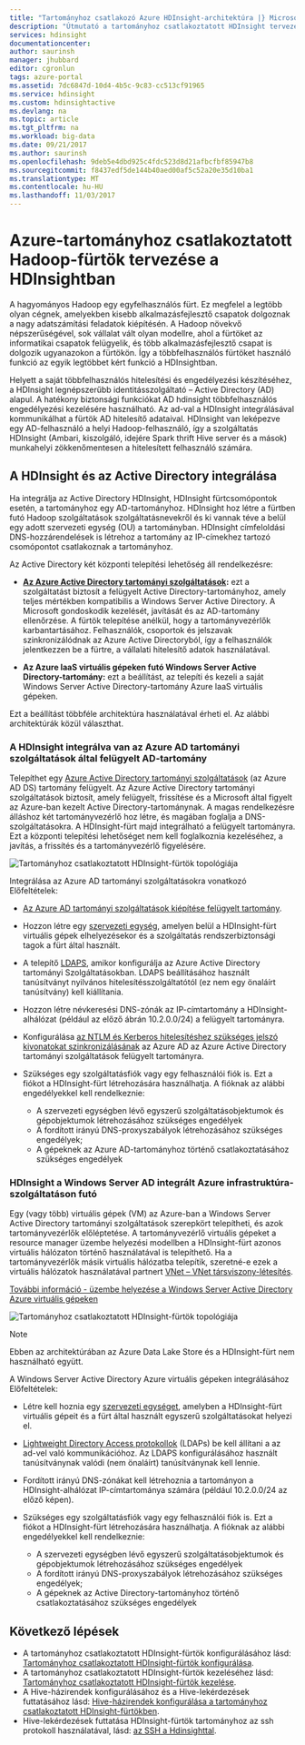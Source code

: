 ```yaml
---
title: "Tartományhoz csatlakozó Azure HDInsight-architektúra |} Microsoft Docs"
description: "Útmutató a tartományhoz csatlakoztatott HDInsight tervezéséhez."
services: hdinsight
documentationcenter: 
author: saurinsh
manager: jhubbard
editor: cgronlun
tags: azure-portal
ms.assetid: 7dc6847d-10d4-4b5c-9c83-cc513cf91965
ms.service: hdinsight
ms.custom: hdinsightactive
ms.devlang: na
ms.topic: article
ms.tgt_pltfrm: na
ms.workload: big-data
ms.date: 09/21/2017
ms.author: saurinsh
ms.openlocfilehash: 9deb5e4dbd925c4fdc523d8d21afbcfbf85947b8
ms.sourcegitcommit: f8437edf5de144b40aed00af5c52a20e35d10ba1
ms.translationtype: MT
ms.contentlocale: hu-HU
ms.lasthandoff: 11/03/2017
---
```

# <a name="plan-azure-domain-joined-hadoop-clusters-in-hdinsight"></a>Azure-tartományhoz csatlakoztatott Hadoop-fürtök tervezése a HDInsightban

A hagyományos Hadoop egy egyfelhasználós fürt. Ez megfelel a legtöbb olyan cégnek, amelyekben kisebb alkalmazásfejlesztő csapatok dolgoznak a nagy adatszámítási feladatok kiépítésén. A Hadoop növekvő népszerűségével, sok vállalat vált olyan modellre, ahol a fürtöket az informatikai csapatok felügyelik, és több alkalmazásfejlesztő csapat is dolgozik ugyanazokon a fürtökön. Így a többfelhasználós fürtöket használó funkció az egyik legtöbbet kért funkció a HDInsightban.

Helyett a saját többfelhasználós hitelesítési és engedélyezési készítéséhez, a HDInsight legnépszerűbb identitásszolgáltató – Active Directory (AD) alapul. A hatékony biztonsági funkciókat AD hdinsight többfelhasználós engedélyezési kezelésére használható. Az ad-val a HDInsight integrálásával kommunikálhat a fürtök AD hitelesítő adataival. HDInsight van leképezve egy AD-felhasználó a helyi Hadoop-felhasználó, így a szolgáltatás HDInsight (Ambari, kiszolgáló, idejére Spark thrift Hive server és a mások) munkahelyi zökkenőmentesen a hitelesített felhasználó számára.

## <a name="integrate-hdinsight-with-active-directory"></a>A HDInsight és az Active Directory integrálása

Ha integrálja az Active Directory HDInsight, HDInsight fürtcsomópontok esetén, a tartományhoz egy AD-tartományhoz. HDInsight hoz létre a fürtben futó Hadoop szolgáltatások szolgáltatásnevekről és ki vannak téve a belül egy adott szervezeti egység (OU) a tartományban. HDInsight címfeloldási DNS-hozzárendelések is létrehoz a tartomány az IP-címekhez tartozó csomópontot csatlakoznak a tartományhoz.

Az Active Directory két központi telepítési lehetőség áll rendelkezésre:
* **[Az Azure Active Directory tartományi szolgáltatások](../../active-directory-domain-services/active-directory-ds-overview.md):** ezt a szolgáltatást biztosít a felügyelt Active Directory-tartományhoz, amely teljes mértékben kompatibilis a Windows Server Active Directory. A Microsoft gondoskodik kezelését, javítását és az AD-tartomány ellenőrzése. A fürtök telepítése anélkül, hogy a tartományvezérlők karbantartásához. Felhasználók, csoportok és jelszavak szinkronizálódnak az Azure Active Directoryból, így a felhasználók jelentkezzen be a fürtre, a vállalati hitelesítő adatok használatával.

* **Az Azure IaaS virtuális gépeken futó Windows Server Active Directory-tartomány:** ezt a beállítást, az telepíti és kezeli a saját Windows Server Active Directory-tartomány Azure IaaS virtuális gépeken. 

Ezt a beállítást többféle architektúra használatával érheti el. Az alábbi architektúrák közül választhat.


### <a name="hdinsight-integrated-with-an-azure-ad-domain-services-managed-ad-domain"></a>A HDInsight integrálva van az Azure AD tartományi szolgáltatások által felügyelt AD-tartomány
Telepíthet egy [Azure Active Directory tartományi szolgáltatások](../../active-directory-domain-services/active-directory-ds-overview.md) (az Azure AD DS) tartomány felügyelt. Az Azure Active Directory tartományi szolgáltatások biztosít, amely felügyelt, frissítése és a Microsoft által figyelt az Azure-ban kezelt Active Directory-tartománynak. A magas rendelkezésre álláshoz két tartományvezérlő hoz létre, és magában foglalja a DNS-szolgáltatásokra. A HDInsight-fürt majd integrálható a felügyelt tartományra. Ezt a központi telepítési lehetőséget nem kell foglalkoznia kezeléséhez, a javítás, a frissítés és a tartományvezérlő figyelésére.

![Tartományhoz csatlakoztatott HDInsight-fürtök topológiája](./media/apache-domain-joined-architecture/hdinsight-domain-joined-architecture_2.png)

Integrálása az Azure AD tartományi szolgáltatásokra vonatkozó Előfeltételek:

* [Az Azure AD tartományi szolgáltatások kiépítése felügyelt tartomány](../../active-directory-domain-services/active-directory-ds-getting-started.md).
* Hozzon létre egy [szervezeti egység](../../active-directory-domain-services/active-directory-ds-admin-guide-create-ou.md), amelyen belül a HDInsight-fürt virtuális gépek elhelyezésekor és a szolgáltatás rendszerbiztonsági tagok a fürt által használt.
* A telepítő [LDAPS](../../active-directory-domain-services/active-directory-ds-admin-guide-configure-secure-ldap.md), amikor konfigurálja az Azure Active Directory tartományi Szolgáltatásokban. LDAPS beállításához használt tanúsítványt nyilvános hitelesítésszolgáltatótól (ez nem egy önaláírt tanúsítvány) kell kiállítania.
* Hozzon létre névkeresési DNS-zónák az IP-címtartomány a HDInsight-alhálózat (például az előző ábrán 10.2.0.0/24) a felügyelt tartományra.
* Konfigurálása [az NTLM és Kerberos hitelesítéshez szükséges jelszó kivonatokat szinkronizálásának](../../active-directory-domain-services/active-directory-ds-getting-started-password-sync.md) az Azure AD az Azure Active Directory tartományi szolgáltatások felügyelt tartományra.
* Szükséges egy szolgáltatásfiók vagy egy felhasználói fiók is. Ezt a fiókot a HDInsight-fürt létrehozására használhatja. A fióknak az alábbi engedélyekkel kell rendelkeznie:

    - A szervezeti egységben lévő egyszerű szolgáltatásobjektumok és gépobjektumok létrehozásához szükséges engedélyek
    - A fordított irányú DNS-proxyszabályok létrehozásához szükséges engedélyek;
    - A gépeknek az Azure AD-tartományhoz történő csatlakoztatásához szükséges engedélyek


### <a name="hdinsight-integrated-with-windows-server-ad-running-on-azure-iaas"></a>HDInsight a Windows Server AD integrált Azure infrastruktúra-szolgáltatáson futó

Egy (vagy több) virtuális gépek (VM) az Azure-ban a Windows Server Active Directory tartományi szolgáltatások szerepkört telepítheti, és azok tartományvezérlők előléptetése. A tartományvezérlő virtuális gépeket a resource manager üzembe helyezési modellben a HDInsight-fürt azonos virtuális hálózaton történő használatával is telepíthető. Ha a tartományvezérlők másik virtuális hálózatba telepítik, szeretné-e ezek a virtuális hálózatok használatával partnert [VNet – VNet társviszony-létesítés](../../virtual-network/virtual-network-create-peering.md). 

[További információ - üzembe helyezése a Windows Server Active Directory Azure virtuális gépeken](../../active-directory/virtual-networks-windows-server-active-directory-virtual-machines.md)

![Tartományhoz csatlakoztatott HDInsight-fürtök topológiája](./media/apache-domain-joined-architecture/hdinsight-domain-joined-architecture_1.png)

> [!NOTE]
> Ebben az architektúrában az Azure Data Lake Store és a HDInsight-fürt nem használható együtt.


A Windows Server Active Directory Azure virtuális gépeken integrálásához Előfeltételek:

* Létre kell hoznia egy [szervezeti egységet](../../active-directory-domain-services/active-directory-ds-admin-guide-create-ou.md), amelyben a HDInsight-fürt virtuális gépeit és a fürt által használt egyszerű szolgáltatásokat helyezi el.
* [Lightweight Directory Access protokollok](../../active-directory-domain-services/active-directory-ds-admin-guide-configure-secure-ldap.md) (LDAPs) be kell állítani a az ad-vel való kommunikációhoz. Az LDAPS konfigurálásához használt tanúsítványnak valódi (nem önaláírt) tanúsítványnak kell lennie.
* Fordított irányú DNS-zónákat kell létrehoznia a tartományon a HDInsight-alhálózat IP-címtartománya számára (például 10.2.0.0/24 az előző képen).
* Szükséges egy szolgáltatásfiók vagy egy felhasználói fiók is. Ezt a fiókot a HDInsight-fürt létrehozására használhatja. A fióknak az alábbi engedélyekkel kell rendelkeznie:

    - A szervezeti egységben lévő egyszerű szolgáltatásobjektumok és gépobjektumok létrehozásához szükséges engedélyek
    - A fordított irányú DNS-proxyszabályok létrehozásához szükséges engedélyek;
    - A gépeknek az Active Directory-tartományhoz történő csatlakoztatásához szükséges engedélyek


## <a name="next-steps"></a>Következő lépések
* A tartományhoz csatlakoztatott HDInsight-fürtök konfigurálásához lásd: [Tartományhoz csatlakoztatott HDInsight-fürtök konfigurálása](apache-domain-joined-configure.md).
* A tartományhoz csatlakoztatott HDInsight-fürtök kezeléséhez lásd: [Tartományhoz csatlakoztatott HDInsight-fürtök kezelése](apache-domain-joined-manage.md).
* A Hive-házirendek konfigurálásához és a Hive-lekérdezések futtatásához lásd: [Hive-házirendek konfigurálása a tartományhoz csatlakoztatott HDInsight-fürtökben](apache-domain-joined-run-hive.md).
* Hive-lekérdezések futtatása HDInsight-fürtök tartományhoz az ssh protokoll használatával, lásd: [az SSH a Hdinsighttal](../hdinsight-hadoop-linux-use-ssh-unix.md).
